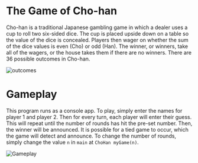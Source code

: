 # The Game of Cho-han
Cho-han is a traditional Japanese gambling game in which a dealer uses a cup to roll two six-sided
dice. The cup is placed upside down on a table so the value of the dice is concealed. Players then wager
on whether the sum of the dice values is even (Cho) or odd (Han). The winner, or winners, take all of
the wagers, or the house takes them if there are no winners. There are 36 possible outcomes in Cho-han.

![outcomes](https://user-images.githubusercontent.com/95890436/212528978-e61f09cc-7a9e-4362-a6bc-a4eed3c9ccde.png)



# Gameplay
This program runs as a console app. To play, simply enter the names for player 1 and player 2. Then for every turn,
each player will enter their guess. This will repeat until the number of rounds has hit the pre-set number. Then, the
winner will be announced. It is possible for a tied game to occur, which the game will detect and announce. To
change the number of rounds, simply change the value ```n``` in ```main``` at ```ChoHan myGame(n)```.

![Gameplay](https://user-images.githubusercontent.com/95890436/212528955-6b43c0ea-789f-40e2-b928-470bbdcc1d09.PNG)

